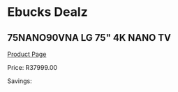 
# Ebucks Dealz
## 75NANO90VNA LG 75" 4K NANO TV
[Product Page](https://www.ebucks.com/web/shop/productSelected.do?prodId=1162687731&catId=363628279)

Price: R37999.00

Savings: 


	